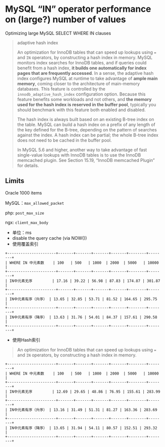 # MySQL “IN” operator performance on (large?) number of values

Optimizing large MySQL SELECT WHERE IN clauses

> adaptive hash index
> 
> An optimization for InnoDB tables that can speed up lookups using `=` and `IN` operators, by constructing a hash index in memory. MySQL monitors index searches for InnoDB tables, and if queries could benefit from a hash index, **it builds one automatically for index pages that are frequently accessed**. In a sense, the adaptive hash index configures MySQL at runtime to take advantage of **ample main memory**, coming closer to the architecture of main-memory databases. This feature is controlled by the `innodb_adaptive_hash_index` configuration option. Because this feature benefits some workloads and not others, and **the memory used for the hash index is reserved in the buffer pool**, typically you should benchmark with this feature both enabled and disabled.
> 
> The hash index is always built based on an existing B-tree index on the table. MySQL can build a hash index on a prefix of any length of the key defined for the B-tree, depending on the pattern of searches against the index. A hash index can be partial; the whole B-tree index does not need to be cached in the buffer pool.
> 
> In MySQL 5.6 and higher, another way to take advantage of fast single-value lookups with InnoDB tables is to use the InnoDB memcached plugin. See Section 15.19, “InnoDB memcached Plugin” for details.


## Limits
Oracle 1000 items

MySQL：`max_allowed_packet`

php: `post_max_size`

ngx: `client_max_body`

* 单位：ms
* disable the query cache (via NOW())
* 使用覆盖索引

```
+----------------------+-------+-------+-------+-------+--------+--------+
| WHERE IN 中元素数    | 100   | 500   | 1000  | 2000  | 5000   | 10000  |
+----------------------+-------+-------+-------+-------+--------+--------+
| IN中元素无序         | 17.16 | 39.22 | 56.98 | 87.83 | 174.87 | 301.87 |
+----------------------+-------+-------+-------+-------+--------+--------+
| IN中元素有序（升序） | 13.65 | 32.85 | 53.71 | 81.52 | 164.65 | 295.75 |
+----------------------+-------+-------+-------+-------+--------+--------+
| IN中元素有序（降序） | 13.63 | 31.76 | 54.01 | 84.37 | 157.61 | 290.58 |
+----------------------+-------+-------+-------+-------+--------+--------+
```

* 使用Hash索引

> An optimization for InnoDB tables that can speed up lookups using `=` and `IN` operators, by constructing a hash index in memory.

```
+----------------------+-------+-------+-------+-------+--------+--------+
| WHERE IN 中元素数    | 100   | 500   | 1000  | 2000  | 5000   | 10000  |
+----------------------+-------+-------+-------+-------+--------+--------+
| IN中元素无序         | 12.69 | 29.65 | 48.86 | 76.95 | 155.61 | 283.99 |
+----------------------+-------+-------+-------+-------+--------+--------+
| IN中元素有序（升序） | 13.16 | 31.49 | 51.31 | 81.27 | 163.36 | 283.69 |
+----------------------+-------+-------+-------+-------+--------+--------+
| IN中元素有序（降序） | 13.65 | 31.94 | 54.11 | 80.57 | 152.51 | 293.32 |
+----------------------+-------+-------+-------+-------+--------+--------+
```
